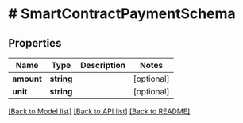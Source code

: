 # # SmartContractPaymentSchema

## Properties

Name | Type | Description | Notes
------------ | ------------- | ------------- | -------------
**amount** | **string** |  | [optional]
**unit** | **string** |  | [optional]

[[Back to Model list]](../../README.md#models) [[Back to API list]](../../README.md#endpoints) [[Back to README]](../../README.md)

